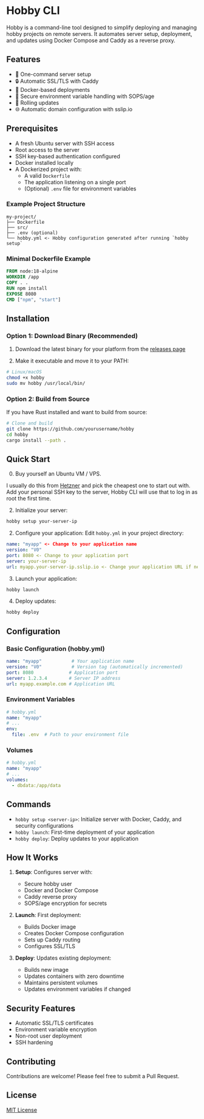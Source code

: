 
# Hobby CLI

Hobby is a command-line tool designed to simplify deploying and managing hobby projects on remote servers. It automates server setup, deployment, and updates using Docker Compose and Caddy as a reverse proxy.

## Features

- 🚀 One-command server setup
- 🔒 Automatic SSL/TLS with Caddy
- 🐳 Docker-based deployments
- 🔑 Secure environment variable handling with SOPS/age
- 🔄 Rolling updates
- 🌐 Automatic domain configuration with sslip.io

## Prerequisites

- A fresh Ubuntu server with SSH access
- Root access to the server
- SSH key-based authentication configured
- Docker installed locally
- A Dockerized project with:
  - A valid `Dockerfile`
  - The application listening on a single port
  - (Optional) `.env` file for environment variables

### Example Project Structure
```
my-project/
├── Dockerfile
├── src/
├── .env (optional)
└── hobby.yml <- Hobby configuration generated after running `hobby setup`
```

### Minimal Dockerfile Example
```dockerfile
FROM node:18-alpine
WORKDIR /app
COPY . .
RUN npm install
EXPOSE 8080
CMD ["npm", "start"]
```


## Installation

### Option 1: Download Binary (Recommended)

1. Download the latest binary for your platform from the [releases page](https://github.com/rubenschmidt/hobby/releases)

2. Make it executable and move it to your PATH:

```bash
# Linux/macOS
chmod +x hobby
sudo mv hobby /usr/local/bin/
```

### Option 2: Build from Source

If you have Rust installed and want to build from source:

```bash
# Clone and build
git clone https://github.com/yourusername/hobby
cd hobby
cargo install --path .
```


## Quick Start

0. Buy yourself an Ubuntu VM / VPS.

I usually do this from [Hetzner](https://www.hetzner.com/) and pick the cheapest one to start out with. Add your personal SSH key to the server, Hobby CLI will use that to log in as root the first time.


2. Initialize your server:
```bash
hobby setup your-server-ip
```

2. Configure your application:
Edit `hobby.yml` in your project directory:
```yaml
name: "myapp" <- Change to your application name
version: "V0"
port: 8080 <- Change to your application port
server: your-server-ip
url: myapp.your-server-ip.sslip.io <- Change your application URL if needed
```

3. Launch your application:
```bash
hobby launch
```

4. Deploy updates:
```bash
hobby deploy
```

## Configuration

### Basic Configuration (hobby.yml)
```yaml
name: "myapp"           # Your application name
version: "V0"           # Version tag (automatically incremented)
port: 8080             # Application port
server: 1.2.3.4        # Server IP address
url: myapp.example.com # Application URL
```

### Environment Variables
```yaml
# hobby.yml
name: "myapp"
# ...
env:
  file: .env  # Path to your environment file
```

### Volumes

```yaml
# hobby.yml
name: "myapp"
# ...
volumes:
  - dbdata:/app/data
```


## Commands

- `hobby setup <server-ip>`: Initialize server with Docker, Caddy, and security configurations
- `hobby launch`: First-time deployment of your application
- `hobby deploy`: Deploy updates to your application

## How It Works

1. **Setup**: Configures server with:
   - Secure hobby user
   - Docker and Docker Compose
   - Caddy reverse proxy
   - SOPS/age encryption for secrets

2. **Launch**: First deployment:
   - Builds Docker image
   - Creates Docker Compose configuration
   - Sets up Caddy routing
   - Configures SSL/TLS

3. **Deploy**: Updates existing deployment:
   - Builds new image
   - Updates containers with zero downtime
   - Maintains persistent volumes
   - Updates environment variables if changed

## Security Features

- Automatic SSL/TLS certificates
- Environment variable encryption
- Non-root user deployment
- SSH hardening

## Contributing

Contributions are welcome! Please feel free to submit a Pull Request.

## License

[MIT License](LICENSE)

